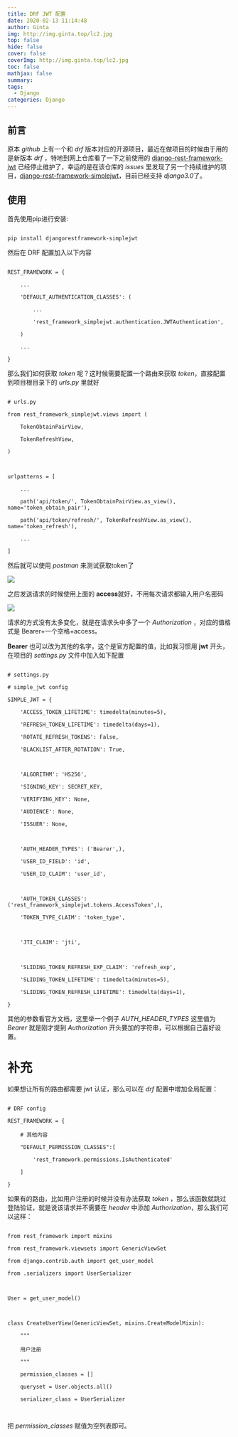 ```yaml
---
title: DRF JWT 配置
date: 2020-02-13 11:14:48
author: Ginta
img: http://img.ginta.top/lc2.jpg
top: false
hide: false
cover: false
coverImg: http://img.ginta.top/lc2.jpg
toc: false
mathjax: false
summary:
tags: 
  - Django
categories: Django
---
```

## 前言
原本 *github* 上有一个和 *drf* 版本对应的开源项目，最近在做项目的时候由于用的是新版本 *drf* ，特地到网上仓库看了一下之前使用的 [django-rest-framework-jwt](https://github.com/jpadilla/django-rest-framework-jwt) 已经停止维护了，幸运的是在该仓库的 *issues* 里发现了另一个持续维护的项目，[django-rest-framework-simplejwt](https://github.com/davesque/django-rest-framework-simplejwt)，目前已经支持 *django3.0*了。

## 使用
首先使用pip进行安装:
```
pip install djangorestframework-simplejwt
```

然后在 DRF 配置加入以下内容
```
REST_FRAMEWORK = {
    ...
    'DEFAULT_AUTHENTICATION_CLASSES': (
        ...
        'rest_framework_simplejwt.authentication.JWTAuthentication',
    )
    ...
}
```

那么我们如何获取 *token* 呢？这时候需要配置一个路由来获取 *token*，直接配置到项目根目录下的 *urls.py* 里就好
```
# urls.py
from rest_framework_simplejwt.views import (
    TokenObtainPairView,
    TokenRefreshView,
)

urlpatterns = [
    ...
    path('api/token/', TokenObtainPairView.as_view(), name='token_obtain_pair'),
    path('api/token/refresh/', TokenRefreshView.as_view(), name='token_refresh'),
    ...
]
```

然后就可以使用 *postman* 来测试获取token了


![](http://img.ginta.top/markdownx/2019/12/02/dc885b29-d663-49cb-9d68-3b9906e3e319.png)

之后发送请求的时候使用上面的 **access**就好，不用每次请求都输入用户名密码


![](http://img.ginta.top/markdownx/2019/12/02/0a7bb631-0a12-4cbb-8bbc-2e58c06b4251.png)

请求的方式没有太多变化，就是在请求头中多了一个 *Authorization* ，对应的值格式是 Bearer+一个空格+access。
**Bearer** 也可以改为其他的名字，这个是官方配置的值，比如我习惯用 **jwt** 开头，在项目的 *settings.py* 文件中加入如下配置
```
# settings.py
# simple_jwt config
SIMPLE_JWT = {
    'ACCESS_TOKEN_LIFETIME': timedelta(minutes=5),
    'REFRESH_TOKEN_LIFETIME': timedelta(days=1),
    'ROTATE_REFRESH_TOKENS': False,
    'BLACKLIST_AFTER_ROTATION': True,

    'ALGORITHM': 'HS256',
    'SIGNING_KEY': SECRET_KEY,
    'VERIFYING_KEY': None,
    'AUDIENCE': None,
    'ISSUER': None,

    'AUTH_HEADER_TYPES': ('Bearer',),
    'USER_ID_FIELD': 'id',
    'USER_ID_CLAIM': 'user_id',

    'AUTH_TOKEN_CLASSES': ('rest_framework_simplejwt.tokens.AccessToken',),
    'TOKEN_TYPE_CLAIM': 'token_type',

    'JTI_CLAIM': 'jti',

    'SLIDING_TOKEN_REFRESH_EXP_CLAIM': 'refresh_exp',
    'SLIDING_TOKEN_LIFETIME': timedelta(minutes=5),
    'SLIDING_TOKEN_REFRESH_LIFETIME': timedelta(days=1),
}
```
其他的参数看官方文档，这里举一个例子 *AUTH_HEADER_TYPES* 这里值为 *Bearer* 就是刚才提到 *Authorization* 开头要加的字符串，可以根据自己喜好设置。

# 补充
如果想让所有的路由都需要 jwt 认证，那么可以在 *drf* 配置中增加全局配置：
```
# DRF config
REST_FRAMEWORK = {
    # 其他内容			
    "DEFAULT_PERMISSION_CLASSES":[
        'rest_framework.permissions.IsAuthenticated'
    ]
}
```
如果有的路由，比如用户注册的时候并没有办法获取 *token* ，那么该函数就跳过登陆验证，就是说该请求并不需要在 *header* 中添加 *Authorization*，那么我们可以这样：
```
from rest_framework import mixins
from rest_framework.viewsets import GenericViewSet
from django.contrib.auth import get_user_model
from .serializers import UserSerializer

User = get_user_model()

class CreateUserView(GenericViewSet, mixins.CreateModelMixin):
    """
    用户注册
    """
    permission_classes = []
    queryset = User.objects.all()
    serializer_class = UserSerializer

```
把 *permission_classes* 赋值为空列表即可。